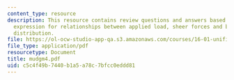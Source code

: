 ```yaml
---
content_type: resource
description: This resource contains review questions and answers based on general
  expression for relationships between applied load, sheer forces and bending moment
  distribution.
file: https://ol-ocw-studio-app-qa.s3.amazonaws.com/courses/16-01-unified-engineering-i-ii-iii-iv-fall-2005-spring-2006/c5c4f49b7440b1a5a78c7bfcc0eddd81_mudgm4.pdf
file_type: application/pdf
resourcetype: Document
title: mudgm4.pdf
uid: c5c4f49b-7440-b1a5-a78c-7bfcc0eddd81
---
```

